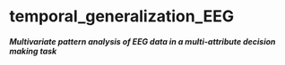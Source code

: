 # temporal_generalization_EEG

##### Multivariate pattern analysis of EEG data in a multi-attribute decision making task
